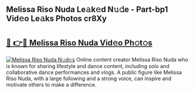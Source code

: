 ## Melissa Riso Nuda Le𝚊k𝚎d N𝚞𝚍e - Part-bp1 Vid𝚎o Le𝚊ks Photos cr8Xy

# <h2><a href="http://fbf9oo7.evod.top/?m=Melissa+Riso+Nuda">🔗 👉🔴 Melissa Riso Nuda Vid𝚎o Ph𝚘t𝚘s</a></h2>

[![Melissa Riso Nuda N𝚞d𝚎s](https://i.imgur.com/8V9OHl7.gif)](http://fbf9oo7.evod.top/?m=Melissa+Riso+Nuda)
Online content creator Melissa Riso Nuda who is known for sharing lifestyle and dance content, including solo and collaborative dance performances and vlogs. A public figure like Melissa Riso Nuda, with a large following and a strong voice, can inspire and motivate others to make a difference. 
